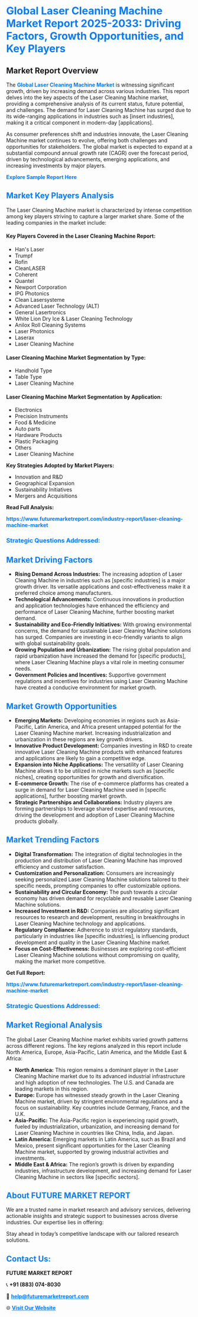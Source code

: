 <h1 style="color: #007BFF;">Global Laser Cleaning Machine Market Report 2025-2033: Driving Factors, Growth Opportunities, and Key Players</h1>

<section id="overview">
<h2>Market Report Overview</h2>
<p>The <a href="https://www.futuremarketreport.com/industry-report/laser-cleaning-machine-market" style="color: #007BFF; text-decoration: none;"><strong>Global Laser Cleaning Machine Market</strong></a> is witnessing significant growth, driven by increasing demand across various industries. This report delves into the key aspects of the Laser Cleaning Machine market, providing a comprehensive analysis of its current status, future potential, and challenges. The demand for Laser Cleaning Machine has surged due to its wide-ranging applications in industries such as [insert industries], making it a critical component in modern-day [applications].</p>
<p>As consumer preferences shift and industries innovate, the Laser Cleaning Machine market continues to evolve, offering both challenges and opportunities for stakeholders. The global market is expected to expand at a substantial compound annual growth rate (CAGR) over the forecast period, driven by technological advancements, emerging applications, and increasing investments by major players.</p>
</section>

<section id="overview">
<p><a href="https://www.futuremarketreport.com/request-sample/reportId=110413" style="color: #007BFF; text-decoration: none;"><strong>Explore Sample Report Here</strong></a></p>
</section>

<section id="key-players">
<h2 style="color: #007BFF;">Market Key Players Analysis</h2>
<p>The Laser Cleaning Machine market is characterized by intense competition among key players striving to capture a larger market share. Some of the leading companies in the market include:</p>
<h4>Key Players Covered in the Laser Cleaning Machine Report:</h4>
<ul><li>Han&#039;s Laser</li><li>Trumpf</li><li>Rofin</li><li>CleanLASER</li><li>Coherent</li><li>Quantel</li><li>Newport Corporation</li><li>IPG Photonics</li><li>Clean Lasersysteme</li><li>Advanced Laser Technology (ALT)</li><li>General Lasertronics</li><li>White Lion Dry Ice &amp; Laser Cleaning Technology</li><li>Anilox Roll Cleaning Systems</li><li>Laser Photonics</li><li>Laserax</li><li>Laser Cleaning Machine</li></ul>
<h4>Laser Cleaning Machine Market Segmentation by Type:</h4>
<ul><li>Handhold Type</li><li>Table Type</li><li>Laser Cleaning Machine</li></ul>

<h4>Laser Cleaning Machine Market Segmentation by Application:</h4>
<ul><li>Electronics</li><li>Precision Instruments</li><li>Food &amp; Medicine</li><li>Auto parts</li><li>Hardware Products</li><li>Plastic Packaging</li><li>Others</li><li>Laser Cleaning Machine</li></ul>
<p><strong>Key Strategies Adopted by Market Players:</strong></p>
<ul>
<li>Innovation and R&D</li>
<li>Geographical Expansion</li>
<li>Sustainability Initiatives</li>
<li>Mergers and Acquisitions</li>
</ul>
</section>

<section>
<p><strong>Read Full Analysis: </strong></p><a href="https://www.futuremarketreport.com/industry-report/laser-cleaning-machine-market" style="color: #007BFF; text-decoration: none;"><strong>https://www.futuremarketreport.com/industry-report/laser-cleaning-machine-market</strong></a>
<h3 style="color: #007BFF;">Strategic Questions Addressed:</h3>
</section>

<section id="driving-factors">
<h2 style="color: #007BFF;">Market Driving Factors</h2>
<ul>
<li><strong>Rising Demand Across Industries:</strong> The increasing adoption of Laser Cleaning Machine in industries such as [specific industries] is a major growth driver. Its versatile applications and cost-effectiveness make it a preferred choice among manufacturers.</li>
<li><strong>Technological Advancements:</strong> Continuous innovations in production and application technologies have enhanced the efficiency and performance of Laser Cleaning Machine, further boosting market demand.</li>
<li><strong>Sustainability and Eco-Friendly Initiatives:</strong> With growing environmental concerns, the demand for sustainable Laser Cleaning Machine solutions has surged. Companies are investing in eco-friendly variants to align with global sustainability goals.</li>
<li><strong>Growing Population and Urbanization:</strong> The rising global population and rapid urbanization have increased the demand for [specific products], where Laser Cleaning Machine plays a vital role in meeting consumer needs.</li>
<li><strong>Government Policies and Incentives:</strong> Supportive government regulations and incentives for industries using Laser Cleaning Machine have created a conducive environment for market growth.</li>
</ul>
</section>

<section id="growth-opportunities">
<h2 style="color: #007BFF;">Market Growth Opportunities</h2>
<ul>
<li><strong>Emerging Markets:</strong> Developing economies in regions such as Asia-Pacific, Latin America, and Africa present untapped potential for the Laser Cleaning Machine market. Increasing industrialization and urbanization in these regions are key growth drivers.</li>
<li><strong>Innovative Product Development:</strong> Companies investing in R&D to create innovative Laser Cleaning Machine products with enhanced features and applications are likely to gain a competitive edge.</li>
<li><strong>Expansion into Niche Applications:</strong> The versatility of Laser Cleaning Machine allows it to be utilized in niche markets such as [specific niches], creating opportunities for growth and diversification.</li>
<li><strong>E-commerce Growth:</strong> The rise of e-commerce platforms has created a surge in demand for Laser Cleaning Machine used in [specific applications], further boosting market growth.</li>
<li><strong>Strategic Partnerships and Collaborations:</strong> Industry players are forming partnerships to leverage shared expertise and resources, driving the development and adoption of Laser Cleaning Machine products globally.</li>
</ul>
</section>

<section id="trending-factors">
<h2 style="color: #007BFF;">Market Trending Factors</h2>
<ul>
<li><strong>Digital Transformation:</strong> The integration of digital technologies in the production and distribution of Laser Cleaning Machine has improved efficiency and customer satisfaction.</li>
<li><strong>Customization and Personalization:</strong> Consumers are increasingly seeking personalized Laser Cleaning Machine solutions tailored to their specific needs, prompting companies to offer customizable options.</li>
<li><strong>Sustainability and Circular Economy:</strong> The push towards a circular economy has driven demand for recyclable and reusable Laser Cleaning Machine solutions.</li>
<li><strong>Increased Investment in R&D:</strong> Companies are allocating significant resources to research and development, resulting in breakthroughs in Laser Cleaning Machine technology and applications.</li>
<li><strong>Regulatory Compliance:</strong> Adherence to strict regulatory standards, particularly in industries like [specific industries], is influencing product development and quality in the Laser Cleaning Machine market.</li>
<li><strong>Focus on Cost-Effectiveness:</strong> Businesses are exploring cost-efficient Laser Cleaning Machine solutions without compromising on quality, making the market more competitive.</li>
</ul>
</section>

<section>
<p><strong>Get Full Report: </strong></p><a href="https://www.futuremarketreport.com/industry-report/laser-cleaning-machine-market" style="color: #007BFF; text-decoration: none;"><strong>https://www.futuremarketreport.com/industry-report/laser-cleaning-machine-market</strong></a>
<h3 style="color: #007BFF;">Strategic Questions Addressed:</h3>
</section>


<section id="regional-analysis">
<h2 style="color: #007BFF;">Market Regional Analysis</h2>
<p>The global Laser Cleaning Machine market exhibits varied growth patterns across different regions. The key regions analyzed in this report include North America, Europe, Asia-Pacific, Latin America, and the Middle East & Africa:</p>
<ul>
<li><strong>North America:</strong> This region remains a dominant player in the Laser Cleaning Machine market due to its advanced industrial infrastructure and high adoption of new technologies. The U.S. and Canada are leading markets in this region.</li>
<li><strong>Europe:</strong> Europe has witnessed steady growth in the Laser Cleaning Machine market, driven by stringent environmental regulations and a focus on sustainability. Key countries include Germany, France, and the U.K.</li>
<li><strong>Asia-Pacific:</strong> The Asia-Pacific region is experiencing rapid growth, fueled by industrialization, urbanization, and increasing demand for Laser Cleaning Machine in countries like China, India, and Japan.</li>
<li><strong>Latin America:</strong> Emerging markets in Latin America, such as Brazil and Mexico, present significant opportunities for the Laser Cleaning Machine market, supported by growing industrial activities and investments.</li>
<li><strong>Middle East & Africa:</strong> The region’s growth is driven by expanding industries, infrastructure development, and increasing demand for Laser Cleaning Machine in sectors like [specific sectors].</li>
</ul>
</section>

<footer>
<h2 style="color: #007BFF;">About FUTURE MARKET REPORT</h2>
<p>We are a trusted name in market research and advisory services, delivering actionable insights and strategic support to businesses across diverse industries. Our expertise lies in offering:</p>

<p>Stay ahead in today’s competitive landscape with our tailored research solutions.</p>

<h2 style="color: #007BFF;">Contact Us:</h2>
<p><strong>FUTURE MARKET REPORT</strong></p>
<p>📞 <strong>+91 (883) 074-8030</strong></p>
<p>📧 <strong><a href="mailto:help@futuremarketreport.com" style="color: #007BFF;">help@futuremarketreport.com</a></strong></p>
<p>🌐 <strong><a href="https://www.futuremarketreport.com/" style="color: #007BFF;">Visit Our Website</a></strong></p>
</footer>